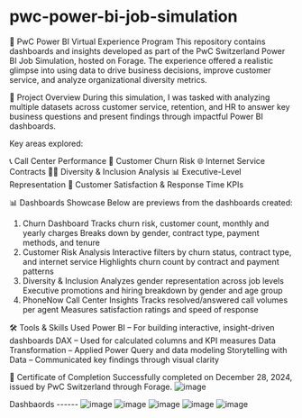 # pwc-power-bi-job-simulation
💼 PwC Power BI Virtual Experience Program
This repository contains dashboards and insights developed as part of the PwC Switzerland Power BI Job Simulation, hosted on Forage. The experience offered a realistic glimpse into using data to drive business decisions, improve customer service, and analyze organizational diversity metrics.

📌 Project Overview
During this simulation, I was tasked with analyzing multiple datasets across customer service, retention, and HR to answer key business questions and present findings through impactful Power BI dashboards.

Key areas explored:

📞 Call Center Performance
🔁 Customer Churn Risk
🌐 Internet Service Contracts
👩‍💼 Diversity & Inclusion Analysis
📊 Executive-Level Representation
🎯 Customer Satisfaction & Response Time KPIs

📊 Dashboards Showcase
Below are previews from the dashboards created:
1. Churn Dashboard
Tracks churn risk, customer count, monthly and yearly charges
Breaks down by gender, contract type, payment methods, and tenure
2. Customer Risk Analysis
Interactive filters by churn status, contract type, and internet service
Highlights churn count by contract and payment patterns
3. Diversity & Inclusion
Analyzes gender representation across job levels
Executive promotions and hiring breakdown by gender and age group
4. PhoneNow Call Center Insights
Tracks resolved/answered call volumes per agent
Measures satisfaction ratings and speed of response

🛠️ Tools & Skills Used
Power BI – For building interactive, insight-driven dashboards
DAX – Used for calculated columns and KPI measures
Data Transformation – Applied Power Query and data modeling
Storytelling with Data – Communicated key findings through visual clarity

🏁 Certificate of Completion
Successfully completed on December 28, 2024, issued by PwC Switzerland through Forage.
![image](https://github.com/user-attachments/assets/41a83e70-5099-484d-8b14-3951ccccc5f7)

Dashbaords ------
![image](https://github.com/user-attachments/assets/401f2cb0-9f74-4753-ab8b-f0f01b897025)
![image](https://github.com/user-attachments/assets/f8a8f1d8-b7bc-42e5-84ce-2c2f1199816f) 
![image](https://github.com/user-attachments/assets/01e3970a-9d2e-4a4c-a523-7d14d861bbca)
![image](https://github.com/user-attachments/assets/02d42d51-8ed4-47dc-a6ef-ab2285a48a36)
![image](https://github.com/user-attachments/assets/873a2bfc-dfe3-46f6-8574-54b2bd42cb68)







